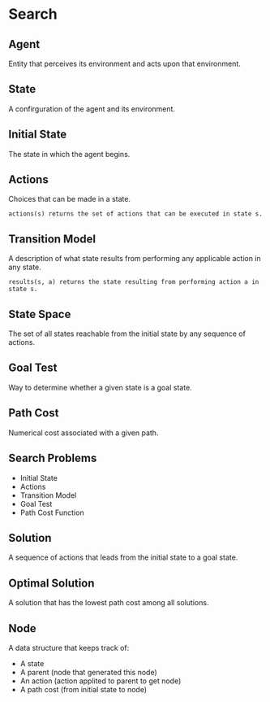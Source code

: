 # Search
## Agent
Entity that perceives its environment and acts upon that environment.
## State
A confirguration of the agent and its environment.
## Initial State
The state in which the agent begins.
## Actions
Choices that can be made in a state.
```
actions(s) returns the set of actions that can be executed in state s.
```
## Transition Model
A description of what state results from performing any applicable action in any state.
```
results(s, a) returns the state resulting from performing action a in state s.
```
## State Space
The set of all states reachable from the initial state by any sequence of actions.
## Goal Test
Way to determine whether a given state is a goal state.
## Path Cost
Numerical cost associated with a given path.
## Search Problems
- Initial State
- Actions
- Transition Model
- Goal Test
- Path Cost Function
## Solution
A sequence of actions that leads from the initial state to a goal state.
## Optimal Solution
A solution that has the lowest path cost among all solutions.
## Node
A data structure that keeps track of:
- A state
- A parent (node that generated this node)
- An action (action applited to parent to get node)
- A path cost (from initial state to node)
